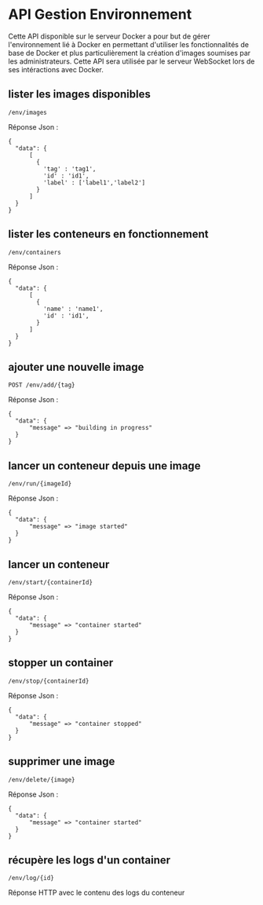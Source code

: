 # API Gestion Environnement

Cette API disponible sur le serveur Docker a pour but de gérer l'environnement lié à Docker en permettant d'utiliser les fonctionnalités de base de Docker et plus particulièrement
la création d'images soumises par les administrateurs. Cette API sera utilisée par le serveur WebSocket lors de ses intéractions avec Docker.

## lister les images disponibles
```
/env/images
```
Réponse Json :
```
{
  "data": {
      [
        {
          'tag' : 'tag1',
          'id' : 'id1',
          'label' : ['label1','label2']
        }
      ]
  }
}
```

## lister les conteneurs en fonctionnement
```
/env/containers
```
Réponse Json :
```
{
  "data": {
      [
        {
          'name' : 'name1',
          'id' : 'id1',
        }
      ]
  }
}
```

## ajouter une nouvelle image
```
POST /env/add/{tag}
```
Réponse Json :
```
{
  "data": {
      "message" => "building in progress"
  }
}
```

## lancer un conteneur depuis une image
```
/env/run/{imageId}
```
Réponse Json :
```
{
  "data": {
      "message" => "image started"
  }
}
```

## lancer un conteneur
```
/env/start/{containerId}
```
Réponse Json :
```
{
  "data": {
      "message" => "container started"
  }
}
```

## stopper un container
```
/env/stop/{containerId}
```
Réponse Json :
```
{
  "data": {
      "message" => "container stopped"
  }
}
```

## supprimer une image
```
/env/delete/{image}
```
Réponse Json :
```
{
  "data": {
      "message" => "container started"
  }
}
```

## récupère les logs d'un container
```
/env/log/{id}
```
Réponse HTTP avec le contenu des logs du conteneur